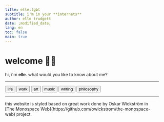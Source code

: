 ```yaml
---
title: elle.lgbt
subtitle: i'm in your **internets**
author: elle trudgett
date: ;modified_date;
lang: en
toc: false
main: true
---
```


# welcome 🏳️‍⚧️

hi, i'm **elle**. what would you like to know about me?

<hr/>

[<button>life</button>](/life.html)
[<button>work</button>](/work.html)
[<button>art</button>](/art.html)
[<button>music</button>](/music.html)
[<button>writing</button>](/writing.html)
[<button>philosophy</button>](/philosophy.html)

<hr/>
this website is styled based on great work done by Oskar&nbsp;Wickström in [The&nbsp;Monospace&nbsp;Web](https://github.com/owickstrom/the-monospace-web) project.